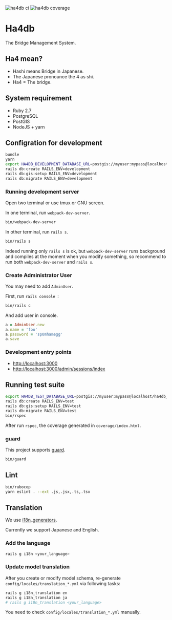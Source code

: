 ![ha4db ci](https://github.com/ha4db/ha4db/workflows/ha4db%20ci/badge.svg)
![ha4db coverage](https://ha4db.github.io/coverage/coverage_badge_total.svg)

# Ha4db

The Bridge Management System.

## Ha4 mean?

- Hashi means Bridge in Japanese.
- The Japanese pronounce the 4 as shi.
- Ha4 = The bridge.

## System requirement

- Ruby 2.7
- PostgreSQL
- PostGIS
- NodeJS + yarn

## Configration for development

```sh
bundle
yarn
export HA4DB_DEVELOPMENT_DATABASE_URL=postgis://myuser:mypass@localhost/ha4db_development
rails db:create RAILS_ENV=development
rails db:gis:setup RAILS_ENV=development
rails db:migrate RAILS_ENV=development
```

### Running development server

Open two terminal or use tmux or GNU screen.

In one terminal, run `webpack-dev-server`.

```sh
bin/webpack-dev-server
```

In other terminal, run `rails s`.

```sh
bin/rails s
```

Indeed running only `rails s` is ok, but `webpack-dev-server` runs background and compiles at the moment when you modify something, so recommend to run both `webpack-dev-server` and `rails s`.

### Create Administrator User

You may need to add `AdminUser`.

First, run `rails console `:

```sh
bin/rails c
```

And add user in console.

```ruby
a = AdminUser.new
a.name = 'foo'
a.password = 'sp0mhamegg'
a.save
```

### Development entry points

- [http://localhost:3000](http://localhost:3000)
- [http://localhost:3000/admin/sessions/index](http://localhost:3000/admin/sessions/index)

## Running test suite

```sh
export HA4DB_TEST_DATABASE_URL=postgis://myuser:mypass@localhost/ha4db_test
rails db:create RAILS_ENV=test
rails db:gis:setup RAILS_ENV=test
rails db:migrate RAILS_ENV=test
bin/rspec
```

After run `rspec`, the coverage generated in `coverage/index.html`.

### guard

This project supports [guard](https://github.com/guard/guard).

```sh
bin/guard
```

## Lint

```sh
bin/rubocop
yarn eslint . --ext .js,.jsx,.ts,.tsx
```

## Translation

We use [i18n_generators](https://github.com/amatsuda/i18n_generators).

Currently we support Japanese and English.

### Add the language

```sh
rails g i18n <your_language>
```

### Update model translation

After you create or modify model schema, re-generate `config/locales/translation_*.yml` via following tasks:

```sh
rails g i18n_translation en
rails g i18n_translation ja
# rails g i18n_translation <your_language>
```

You need to check `config/locales/translation_*.yml` manually.
